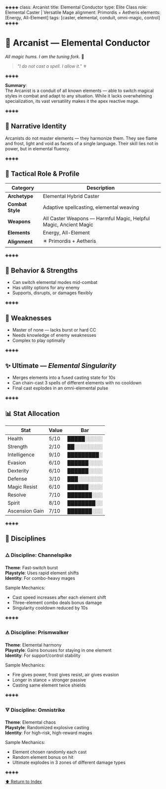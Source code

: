 ◈◈◈◈
class: Arcanist
title: Elemental Conductor
type: Elite Class
role: Elemental Caster | Versatile Mage
alignment: Primordis + Aetheris
elements: [Energy, All-Element]
tags: [caster, elemental, conduit, omni-magic, control]
◈◈◈◈

# 🧿 Arcanist — Elemental Conductor  
*All magic hums. I am the tuning fork.* 🔱

> *"I do not cast a spell. I allow it."* ⚜️

◈◈◈◈

**Summary**:  
The Arcanist is a conduit of all known elements — able to switch magical styles in combat and adapt to any situation. While it lacks overwhelming specialization, its vast versatility makes it the apex reactive mage.

◈◈◈◈

## 🧩 Narrative Identity  
Arcanists do not master elements — they harmonize them. They see flame and frost, light and void as facets of a single language. Their skill lies not in power, but in elemental fluency.

◈◈◈◈

## 📘 Tactical Role & Profile  

| Category        | Description                                                   |
|----------------|---------------------------------------------------------------|
| **Archetype**   | Elemental Hybrid Caster                                       |
| **Combat Style**| Adaptive spellcasting, elemental weaving                      |
| **Weapons**     | All Caster Weapons — Harmful Magic, Helpful Magic, Ancient Magic |
| **Elements**    | Energy, All-Element                                           |
| **Alignment**   | ✴️ Primordis + Aetheris                                       |

◈◈◈◈

## 🧠 Behavior & Strengths  
- Can switch elemental modes mid-combat  
- Has utility options for any enemy  
- Supports, disrupts, or damages flexibly  

◈◈◈◈

## 🔻 Weaknesses  
- Master of none — lacks burst or hard CC  
- Needs knowledge of enemy weaknesses  
- Complex to play optimally  

◈◈◈◈

## ✨ Ultimate — *Elemental Singularity*  
- Merges elements into a fused casting state for 10s  
- Can chain-cast 3 spells of different elements with no cooldown  
- Final cast explodes in an omni-elemental pulse  

◈◈◈◈

## 📊 Stat Allocation  

| Stat            | Value | Bar           |
|-----------------|--------|---------------|
| Health          | 5/10   | █████░░░░░     |
| Strength        | 2/10   | ██░░░░░░░░     |
| Intelligence    | 9/10   | █████████░     |
| Evasion         | 6/10   | ██████░░░░     |
| Dexterity       | 6/10   | ██████░░░░     |
| Defense         | 3/10   | ███░░░░░░░     |
| Magic Resist    | 6/10   | ██████░░░░     |
| Resolve         | 7/10   | ███████░░░     |
| Spirit          | 8/10   | ████████░░     |
| Ascension Gain  | 7/10   | ███████░░░     |

◈◈◈◈

## 🧭 Disciplines

### 🜂 Discipline: Channelspike  
**Theme**: Fast-switch burst  
**Playstyle**: Uses rapid element shifts  
**Identity**: For combo-heavy mages  

Sample Mechanics:
- Cast speed increases after each element shift  
- Three-element combo deals bonus damage  
- Singularity cooldown reduced by 10s  

◈◈◈◈

### 🜁 Discipline: Prismwalker  
**Theme**: Elemental harmony  
**Playstyle**: Gains bonuses for staying in one element  
**Identity**: For support/control stability  

Sample Mechanics:
- Fire gives power, frost gives resist, air gives evasion  
- Longer in stance = stronger passive  
- Casting same element twice shields  

◈◈◈◈

### 🜃 Discipline: Omnistrike  
**Theme**: Elemental chaos  
**Playstyle**: Randomized explosive casting  
**Identity**: For high-risk, high-reward mages  

Sample Mechanics:
- Element chosen randomly each cast  
- Random element bonus on hit  
- Ultimate explodes in 3 zones of different damage types  

◈◈◈◈

[⬆️ Return to Index](/index.html)
